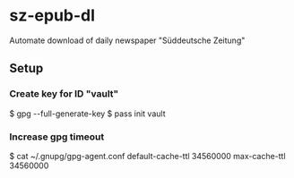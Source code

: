 # sz-epub-dl
Automate download of daily newspaper "Süddeutsche Zeitung"

## Setup
### Create key for ID "vault"
$ gpg --full-generate-key
$ pass init vault

### Increase gpg timeout
$ cat  ~/.gnupg/gpg-agent.conf
default-cache-ttl 34560000
max-cache-ttl 34560000
